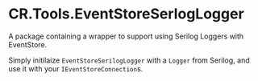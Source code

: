 # CR.Tools.EventStoreSerlogLogger

A package containing a wrapper to support using Serilog Loggers with EventStore.

Simply initilaize `EventStoreSerilogLogger` with a `Logger` from Serilog, and use it with your `IEventStoreConnection`s.